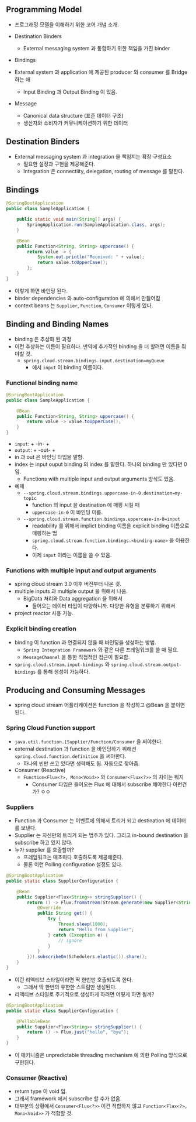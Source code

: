 ## Programming Model

- 프로그래밍 모델을 이해하기 위한 코어 개념 소개. 

- Destination Binders
  - External messaging system 과 통합하기 위한 책임을 가진 binder
- Bindings
 - External system 과 application 에 제공된 producer 와 consumer 를 Bridge 하는 애
   - Input Binding 과 Output Binding 이 있음. 
- Message
  - Canonical data structure (표준 데이터 구조)
  - 생산자와 소비자가 커뮤니케이션하기 위한 데이터

## Destination Binders 

- External messaging system 과 integration 을 책임지는 확장 구성요소
  - 필요한 설정과 구현을 제공해준다. 
  - Integration 은 connectiity, delegation, routing of message 를 말한다. 

## Bindings 

```java
@SpringBootApplication
public class SampleApplication {

	public static void main(String[] args) {
		SpringApplication.run(SampleApplication.class, args);
	}

	@Bean
	public Function<String, String> uppercase() {
	    return value -> {
	        System.out.println("Received: " + value);
	        return value.toUpperCase();
	    };
	}
}
```

- 이렇게 하면 바인딩 된다. 
- binder dependencies 와 auto-configuration 에 의해서 만들어짐  
- context beans 는 `Supplier`, `Function`, `Consumer` 이렇게 있다. 

## Binding and Binding Names 

- binding 은 추상화 된 과정 
- 이런 추상화는 이름이 필요하다. 만약에 추가적인 binding 을 더 할려면 이름을 줘야할 것. 
  - `spring.cloud.stream.bindings.input.destination=myQueue`
    - 에서 `input` 이 binding 이름이다. 

### Functional binding name

```java
@SpringBootApplication
public class SampleApplication {

	@Bean
	public Function<String, String> uppercase() {
	    return value -> value.toUpperCase();
	}
}
```

- `input`: <functionName> + -in- + <index>
- `output`: <functionName> + -out- + <index>
- in 과 out 은 바인딩 타입을 말함.
- index 는 input ouput binding 의 index 를 말한다. 하나의 binding 만 있다면 0임.
  - Functions with multiple input and output arguments 방식도 있음. 
- 예제
  - `--spring.cloud.stream.bindings.uppercase-in-0.destination=my-topic`
    - function 의 input 을 destination 에 매핑 시킬 때 
    - `uppercase-in-0` 이 바인딩 이름. 
  - `--spring.cloud.stream.function.bindings.uppercase-in-0=input`
    - readability 를 위해서 implict binding 이름을 explicit binding 이름으로 매핑하는 법
    - `spring.cloud.stream.function.bindings.<binding-name>` 을 이용한다.
    - 이제 `input` 이라는 이름을 쓸 수 있음. 

### Functions with multiple input and output arguments

- spring cloud stream 3.0 이후 버전부터 나온 것.
- multiple inputs 과 multiple output 을 위해서 나옴. 
  - BigData 처리와 Data aggregation 을 위해서
    - 들어오는 데이터 타입이 다양하니까. 다양한 유형을 분류하기 위해서
- project reactor 사용 가능.

### Explicit binding creation 

- binding 이 function 과 연결되지 않을 때 바인딩을 생성하는 방법.
  - `Spring Integration Framework` 와 같은 다른 프레임워크를 쓸 때 필요. 
  - `MessageChannel` 을 통한 직접적인 접근이 필요함.
- `spring.cloud.stream.input-bindings` 와 `spring.cloud.stream.output-bindings` 를 통해 생성이 가능하다.

## Producing and Consuming Messages 

- spring cloud stream 어플리케이션은 function 을 작성하고 @Bean 을 붙이면 된다. 

### Spring Cloud Function support 

- `java.util.function.[Supplier/Function/Consumer` 을 써야한다. 
- external destination 과 function 을 바인딩하기 위해선 `spring.cloud.function.definition` 을 써야한다.
  - 하나의 빈만 쓰고 있다면 생략해도 됨. 자동으로 찾아줌. 
- Consumer (Reactive)
  - `Function<Flux<?>, Mono<Void>>` 와 `Consumer<Flux<?>>` 의 차이는 뭐지
    - Consumer 타입은 들어오는 Flux 에 대해서 subscribe 해야한다 이런건가? ㅇㅇ 

### Suppliers 

- Function 과 Consumer 는 이벤트에 의해서 트리거 되고 destination 에 데이터를 보낸다. 
- Supplier 는 자신만의 트리거 되는 범주가 있다. 그리고 in-bound destination 을 subscribe 하고 있지 않다.
- 누가 supplier 를 호출할까? 
  - 프레임워크는 매초마다 호출하도록 제공해준다. 
  - 물론 이런 Polling configuration 설정도 있다.

```java
@SpringBootApplication
public static class SupplierConfiguration {

    @Bean
    public Supplier<Flux<String>> stringSupplier() {
        return () -> Flux.fromStream(Stream.generate(new Supplier<String>() {
            @Override
            public String get() {
                try {
                    Thread.sleep(1000);
                    return "Hello from Supplier";
                } catch (Exception e) {
                    // ignore
                }
            }
        })).subscribeOn(Schedulers.elastic()).share();
    }
}
```

- 이런 리액티브 스타일이라면 딱 한번만 호출되도록 한다.
  - 그래서 딱 한번의 유한한 스트림만 생성된다. 
- 리액티브 스타일로 주기적으로 생성하게 하려면 어떻게 하면 될까? 

```java
@SpringBootApplication
public static class SupplierConfiguration {

	@PollableBean
	public Supplier<Flux<String>> stringSupplier() {
		return () -> Flux.just("hello", "bye");
	}
}
```

- 이 매키니즘은 unpredictable threading mechanism 에 의한 Polling 방식으로 구현된다.  

### Consumer (Reactive)

- return type 이 void 임. 
- 그래서 framework 에서 subscribe 할 수가 없음.
- 대부분의 상황에서 `Consumer<Flux<?>>` 이건 적합하지 않고 `Function<Flux<?>, Mono<Void>>` 가 적합할 것. 

